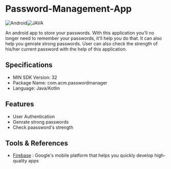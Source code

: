 # Password-Management-App
![Android](https://img.shields.io/badge/Android-3DDC84?style=for-the-badge&logo=android&logoColor=white)![JAVA](https://img.shields.io/badge/Java-ED8B00?style=for-the-badge&logo=java&logoColor=white)

An android app to store your passwords. With this application you'll no longer need to remember your passwords, it'll help you do that. It can also help you genrate strong passwords. User can also check the strength of his/her current password with the help of this application.

## Specifications

* MIN SDK Version: 32
* Package Name:
com.acm.passwordmanager
* Language: Java/Kotlin

## Features

* User Authentication
* Genrate strong passwords
* Check paassword's strength

## Tools & References

* [Firebase](https://firebase.google.com/docs/android/setup) : Google's mobile platform that helps you quickly develop high-quality apps
